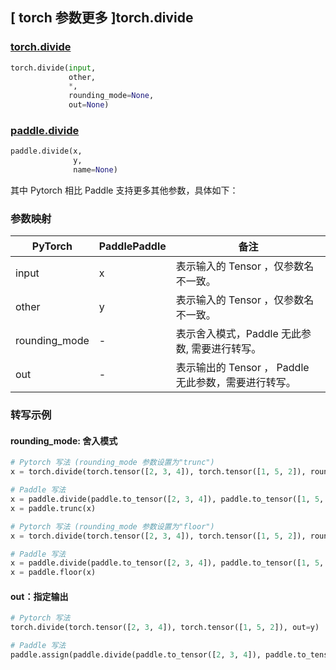 ## [ torch 参数更多 ]torch.divide
### [torch.divide](https://pytorch.org/docs/1.13/generated/torch.divide.html?highlight=torch+divide#torch.divide)
```python
torch.divide(input,
             other,
             *,
             rounding_mode=None,
             out=None)
```

### [paddle.divide](https://www.paddlepaddle.org.cn/documentation/docs/zh/api/paddle/divide_cn.html)
```python
paddle.divide(x,
              y,
              name=None)
```

其中 Pytorch 相比 Paddle 支持更多其他参数，具体如下：
### 参数映射
| PyTorch       | PaddlePaddle | 备注                                                   |
| ------------- | ------------ | ------------------------------------------------------ |
|  input  |  x  | 表示输入的 Tensor ，仅参数名不一致。  |
|  other  |  y  | 表示输入的 Tensor ，仅参数名不一致。  |
|  rounding_mode  | -            | 表示舍入模式，Paddle 无此参数, 需要进行转写。  |
|  out  | -  | 表示输出的 Tensor ， Paddle 无此参数，需要进行转写。    |


### 转写示例
#### rounding_mode: 舍入模式
```python
# Pytorch 写法 (rounding_mode 参数设置为"trunc")
x = torch.divide(torch.tensor([2, 3, 4]), torch.tensor([1, 5, 2]), rounding_mode='trunc')

# Paddle 写法
x = paddle.divide(paddle.to_tensor([2, 3, 4]), paddle.to_tensor([1, 5, 2]))
x = paddle.trunc(x)

# Pytorch 写法 (rounding_mode 参数设置为"floor")
x = torch.divide(torch.tensor([2, 3, 4]), torch.tensor([1, 5, 2]), rounding_mode='floor')

# Paddle 写法
x = paddle.divide(paddle.to_tensor([2, 3, 4]), paddle.to_tensor([1, 5, 2]))
x = paddle.floor(x)
```

#### out：指定输出
```python
# Pytorch 写法
torch.divide(torch.tensor([2, 3, 4]), torch.tensor([1, 5, 2]), out=y)

# Paddle 写法
paddle.assign(paddle.divide(paddle.to_tensor([2, 3, 4]), paddle.to_tensor([1, 5, 2])), y)
```

